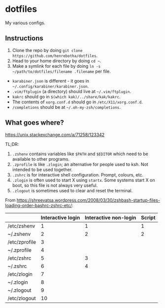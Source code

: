 # dotfiles

My various configs.

## Instructions

1. Clone the repo by doing `git clone https://github.com/henrebotha/dotfiles`.
2. Head to your home directory by doing `cd ~`.
3. Make a symlink for each file by doing `ln -s ~/path/to/dotfiles/filename .filename` per file.
  * `karabiner.json` is different - it goes in `~/.config/karabiner/karabiner.json`.
  * `.vim/ftplugin` (a directory) should live at `~/.vim/ftplugin`.
  * `kakrc` should go in `$(which kak)/../share/kak/kakrc`.
  * The contents of `xorg.conf.d` should go in `/etc/X11/xorg.conf.d`.
  * `/completions` should be at `~/.oh-my-zsh/completions`.

## What goes where?

https://unix.stackexchange.com/a/71258/123342

TL;DR:

1. `.zshenv` contains variables like `$PATH` and `$EDITOR` which need to be available to other programs.
2. `.zprofile` is like `.zlogin`; an alternative for people used to ksh. Not intended to be used together.
3. `.zshrc` is for interactive shell configuration. Prompt, colours, etc.
4. `.zlogin` is often used to start X using `startx`. Some systems start X on boot, so this file is not always very useful.
5. `.zlogout` is sometimes used to clear and reset the terminal.

From https://shreevatsa.wordpress.com/2008/03/30/zshbash-startup-files-loading-order-bashrc-zshrc-etc/:

|               | Interactive login | Interactive non-login | Script |
| ---           | ---               | ---                   | ---    |
| /etc/zshenv   | 1                 | 1                     | 1      |
| ~/.zshenv     | 2                 | 2                     | 2      |
| /etc/zprofile | 3                 |                       |        |
| ~/.zprofile   | 4                 |                       |        |
| /etc/zshrc    | 5                 | 3                     |        |
| ~/.zshrc      | 6                 | 4                     |        |
| /etc/zlogin   | 7                 |                       |        |
| ~/.zlogin     | 8                 |                       |        |
| ~/.zlogout    | 9                 |                       |        |
| /etc/zlogout  | 10                |                       |        |
